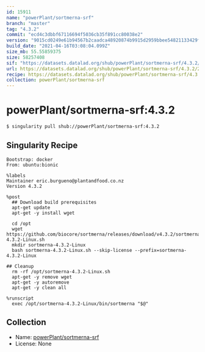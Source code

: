 ```yaml
---
id: 15911
name: "powerPlant/sortmerna-srf"
branch: "master"
tag: "4.3.2"
commit: "ecd4c3dbbf67116694f5036cb35f891cc80038e2"
version: "9015cd0249e61b94567b2caadca48920874b9915d2959bbee54821133429fa1e"
build_date: "2021-04-16T03:08:04.099Z"
size_mb: 55.55859375
size: 58257408
sif: "https://datasets.datalad.org/shub/powerPlant/sortmerna-srf/4.3.2/2021-04-16-ecd4c3db-9015cd02/9015cd0249e61b94567b2caadca48920874b9915d2959bbee54821133429fa1e.sif"
url: https://datasets.datalad.org/shub/powerPlant/sortmerna-srf/4.3.2/2021-04-16-ecd4c3db-9015cd02/
recipe: https://datasets.datalad.org/shub/powerPlant/sortmerna-srf/4.3.2/2021-04-16-ecd4c3db-9015cd02/Singularity
collection: powerPlant/sortmerna-srf
---
```


# powerPlant/sortmerna-srf:4.3.2

```bash
$ singularity pull shub://powerPlant/sortmerna-srf:4.3.2
```

## Singularity Recipe

```singularity
Bootstrap: docker
From: ubuntu:bionic

%labels
Maintainer eric.burgueno@plantandfood.co.nz
Version 4.3.2

%post
  ## Download build prerequisites
  apt-get update
  apt-get -y install wget

  cd /opt
  wget https://github.com/biocore/sortmerna/releases/download/v4.3.2/sortmerna-4.3.2-Linux.sh
  mkdir sortmerna-4.3.2-Linux
  bash sortmerna-4.3.2-Linux.sh --skip-license --prefix=sortmerna-4.3.2-Linux

## Cleanup
  rm -rf /opt/sortmerna-4.3.2-Linux.sh
  apt-get -y remove wget
  apt-get -y autoremove
  apt-get -y clean all

%runscript
  exec /opt/sortmerna-4.3.2-Linux/bin/sortmerna "$@"
```

## Collection

 - Name: [powerPlant/sortmerna-srf](https://github.com/powerPlant/sortmerna-srf)
 - License: None


